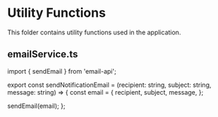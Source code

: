 # Utility Functions

This folder contains utility functions used in the application.

## emailService.ts


import { sendEmail } from 'email-api';

export const sendNotificationEmail = (recipient: string, subject: string, message: string) => {
  const email = {
    recipient,
    subject,
    message,
  };

  sendEmail(email);
};

